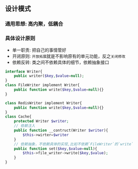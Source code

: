 ## 设计模式

### 通用思想: 高内聚，低耦合

### 具体设计原则

- 单一职责: 把自己的事情管好    
- 开闭原则: `开放拓展`就是不影响原有的单元功能，反之`关闭修改`
- 依赖反转: 类之间不依赖具体的细节，依赖抽象接口

```php
interface Writer{
    public writer($key,$value=null);
}
class FileWriter implement Writer{
    public function write($key,$value=null){}
}

class RedisWriter implement Writer{
    public function write($key,$value=null){}
}
class Cache{
    protected Writer $writer;
    // 依赖注入
    public function __contruct(Writer $writer){
        $this->wirter=$writer
    }
    // 依赖抽象，不依赖具体的实现,比如不依赖`FileWriter`的`write`
    public function set($key,$value=null){
        $this->file_writer->write($key,$value);
    }
}
```
